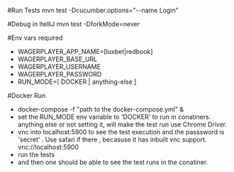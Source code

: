 #Run Tests
mvn test -Dcucumber.options="--name Login"

#Debug in ItelliJ
mvn test -DforkMode=never

#Env vars required
- WAGERPLAYER_APP_NAME=[luxbet|redbook]
- WAGERPLAYER_BASE_URL
- WAGERPLAYER_USERNAME
- WAGERPLAYER_PASSWORD
- RUN_MODE=[ DOCKER | anything-else ]

#Docker Run

- docker-compose -f "path to the docker-compose.yml"   &
- set the RUN_MODE env variable to 'DOCKER' to run in conatiners. anything else or not setting it, will make the test run use Chrome Driver.
- vnc into localhost:5900 to see the test execution and the passsword is 'secret' . Use safari if there , becasuse it has inbuilt vnc support. vnc://localhost:5900
- run the tests
- and then one should be able to see the test runs in the conatiner.
